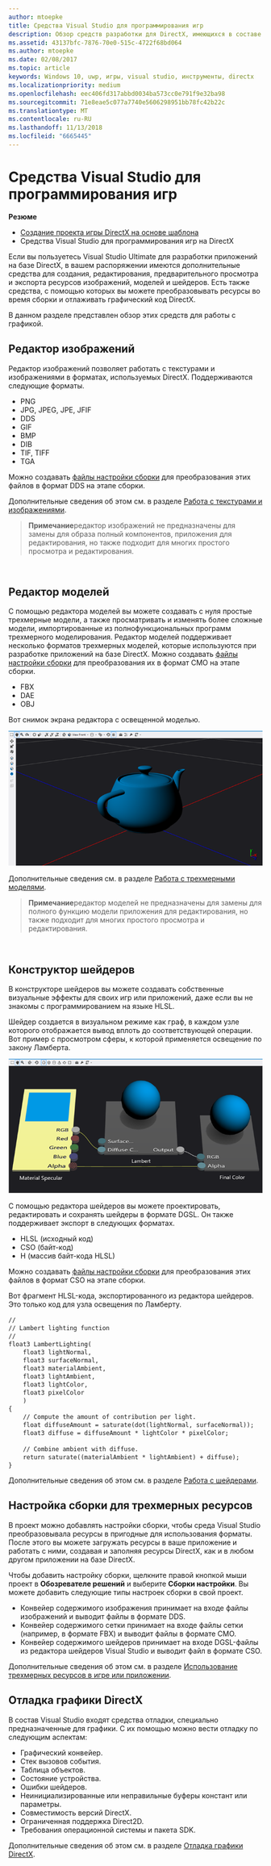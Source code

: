 ```yaml
---
author: mtoepke
title: Средства Visual Studio для программирования игр
description: Обзор средств разработки для DirectX, имеющихся в составе Visual Studio.
ms.assetid: 43137bfc-7876-70e0-515c-4722f68bd064
ms.author: mtoepke
ms.date: 02/08/2017
ms.topic: article
keywords: Windows 10, uwp, игры, visual studio, инструменты, directx
ms.localizationpriority: medium
ms.openlocfilehash: eec406fd317abbd0034ba573cc0e791f9e32ba98
ms.sourcegitcommit: 71e8eae5c077a7740e5606298951bb78fc42b22c
ms.translationtype: MT
ms.contentlocale: ru-RU
ms.lasthandoff: 11/13/2018
ms.locfileid: "6665445"
---
```

# <a name="visual-studio-tools-for-game-programming"></a>Средства Visual Studio для программирования игр



**Резюме**

-   [Создание проекта игры DirectX на основе шаблона](user-interface.md)
-   Средства Visual Studio для программирования игр на DirectX


Если вы пользуетесь Visual Studio Ultimate для разработки приложений на базе DirectX, в вашем распоряжении имеются дополнительные средства для создания, редактирования, предварительного просмотра и экспорта ресурсов изображений, моделей и шейдеров. Есть также средства, с помощью которых вы можете преобразовывать ресурсы во время сборки и отлаживать графический код DirectX.

В данном разделе представлен обзор этих средств для работы с графикой.

## <a name="image-editor"></a>Редактор изображений


Редактор изображений позволяет работать с текстурами и изображениями в форматах, используемых DirectX. Поддерживаются следующие форматы.

-   PNG
-   JPG, JPEG, JPE, JFIF
-   DDS
-   GIF
-   BMP
-   DIB
-   TIF, TIFF
-   TGA

Можно создавать [файлы настройки сборки](#build-customizations-for-3d-assets) для преобразования этих файлов в формат DDS на этапе сборки.

Дополнительные сведения об этом см. в разделе [Работа с текстурами и изображениями](https://msdn.microsoft.com/library/windows/apps/hh873119.aspx).

> **Примечание**редактор изображений не предназначены для замены для образа полный компонентов, приложения для редактирования, но также подходит для многих простого просмотра и редактирования.

 

## <a name="model-editor"></a>Редактор моделей


С помощью редактора моделей вы можете создавать с нуля простые трехмерные модели, а также просматривать и изменять более сложные модели, импортированные из полнофункциональных программ трехмерного моделирования. Редактор моделей поддерживает несколько форматов трехмерных моделей, которые используются при разработке приложений на базе DirectX. Можно создавать [файлы настройки сборки](#build-customizations-for-3d-assets) для преобразования их в формат CMO на этапе сборки.

-   FBX
-   DAE
-   OBJ

Вот снимок экрана редактора с освещенной моделью.

![чайник](images/modeleditor.png)

Дополнительные сведения см. в разделе [Работа с трехмерными моделями](https://msdn.microsoft.com/library/windows/apps/hh873114.aspx).

> **Примечание**редактор моделей не предназначены для замены для полного функцию модели приложения для редактирования, но также подходит для многих простого просмотра и редактирования.

 

## <a name="shader-designer"></a>Конструктор шейдеров


В конструкторе шейдеров вы можете создавать собственные визуальные эффекты для своих игр или приложений, даже если вы не знакомы с программированием на языке HLSL.

Шейдер создается в визуальном режиме как граф, в каждом узле которого отображается вывод вплоть до соответствующей операции. Вот пример с просмотром сферы, к которой применяется освещение по закону Ламберта.

![визуальный граф шейдера](images/shaderdesigner.png)

С помощью редактора шейдеров вы можете проектировать, редактировать и сохранять шейдеры в формате DGSL. Он также поддерживает экспорт в следующих форматах.

-   HLSL (исходный код)
-   CSO (байт-код)
-   H (массив байт-кода HLSL)

Можно создавать [файлы настройки сборки](#build-customizations-for-3d-assets) для преобразования этих файлов в формат CSO на этапе сборки.

Вот фрагмент HLSL-кода, экспортированного из редактора шейдеров. Это только код для узла освещения по Ламберту.

```hlsl
//
// Lambert lighting function
//
float3 LambertLighting(
    float3 lightNormal,
    float3 surfaceNormal,
    float3 materialAmbient,
    float3 lightAmbient,
    float3 lightColor,
    float3 pixelColor
    )
{
    // Compute the amount of contribution per light.
    float diffuseAmount = saturate(dot(lightNormal, surfaceNormal));
    float3 diffuse = diffuseAmount * lightColor * pixelColor;

    // Combine ambient with diffuse.
    return saturate((materialAmbient * lightAmbient) + diffuse);
}
```

Дополнительные сведения об этом см. в разделе [Работа с шейдерами](https://msdn.microsoft.com/library/windows/apps/hh873117.aspx).

## <a name="build-customizations-for-3d-assets"></a>Настройка сборки для трехмерных ресурсов


В проект можно добавлять настройки сборки, чтобы среда Visual Studio преобразовывала ресурсы в пригодные для использования форматы. После этого вы можете загружать ресурсы в ваше приложение и работать с ними, создавая и заполняя ресурсы DirectX, как и в любом другом приложении на базе DirectX.

Чтобы добавить настройку сборки, щелкните правой кнопкой мыши проект в **Обозревателе решений** и выберите **Сборки настройки**. Вы можете добавить следующие типы настроек сборки в свой проект.

-   Конвейер содержимого изображения принимает на входе файлы изображений и выводит файлы в формате DDS.
-   Конвейер содержимого сетки принимает на входе файлы сетки (например, в формате FBX) и выводит файлы в формате CMO.
-   Конвейер содержимого шейдеров принимает на входе DGSL-файлы из редактора шейдеров Visual Studio и выводит файл в формате CSO.

Дополнительные сведения об этом см. в разделе [Использование трехмерных ресурсов в игре или приложении](https://msdn.microsoft.com/library/windows/apps/hh972446.aspx).

## <a name="debugging-directx-graphics"></a>Отладка графики DirectX


В состав Visual Studio входят средства отладки, специально предназначенные для графики. С их помощью можно вести отладку по следующим аспектам:

-   Графический конвейер.
-   Стек вызовов события.
-   Таблица объектов.
-   Состояние устройства.
-   Ошибки шейдеров.
-   Неинициализированные или неправильные буферы констант или параметры.
-   Совместимость версий DirectX.
-   Ограниченная поддержка Direct2D.
-   Требования операционной системы и пакета SDK.

Дополнительные сведения об этом см. в разделе [Отладка графики DirectX](https://msdn.microsoft.com/library/windows/apps/hh315751.aspx).


 

 

 




